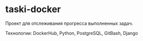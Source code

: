 # taski-docker

Проект для отслеживания прогресса выполненных задач.

Технологии: DockerHub, Python, PostgreSQL, GitBash, Django